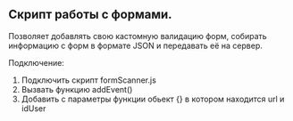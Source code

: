 Скрипт работы с формами.
-
Позволяет добавлять свою кастомную валидацию форм, собирать информацию с форм в формате JSON и передавать её на сервер.


Подключение:
1) Подключить скрипт formScanner.js
2) Вызвать функцию addEvent()
3) Добавить с параметры функции обьект {} в котором находится url и idUser